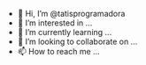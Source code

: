 - 👋 Hi, I’m @tatisprogramadora
- 👀 I’m interested in ...
- 🌱 I’m currently learning ...
- 💞️ I’m looking to collaborate on ...
- 📫 How to reach me ...

<!---
tatisprogramadora/tatisprogramadora is a ✨ special ✨ repository because its `README.md` (this file) appears on your GitHub profile.
You can click the Preview link to take a look at your changes.
--->
